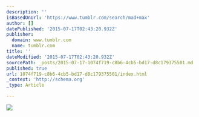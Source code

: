 ```yaml
---
description: ''
isBasedOnUrl: 'https://www.tumblr.com/search/mad+max'
author: []
datePublished: '2015-07-17T02:43:20.932Z'
publisher:
  domain: www.tumblr.com
  name: tumblr.com
title: ''
dateModified: '2015-07-17T02:43:20.932Z'
sourcePath: _posts/2015-07-17-1074f719-c8b6-4cb5-bd17-d8c179375501.md
published: true
url: 1074f719-c8b6-4cb5-bd17-d8c179375501/index.html
_context: 'http://schema.org'
_type: Article

---
```

![](https://38.media.tumblr.com/9fde3a0f3afd0020ea98ab1732ad6f44/tumblr_nr8uv7aPsw1rclxolo6_250.gif)